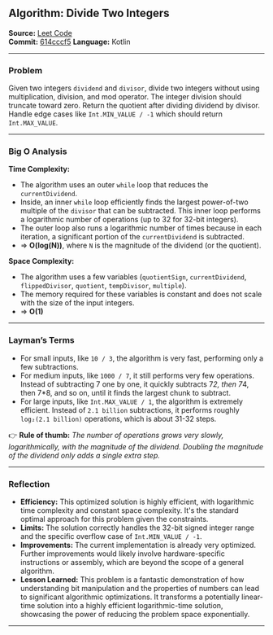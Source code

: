 ## Algorithm: Divide Two Integers

**Source:** [Leet Code](https://leetcode.com/problems/divide-two-integers/)  
**Commit:** [614cccf5](https://github.com/josimar-silva/kaizen/commit/614cccf589da7170f56256b59e62f766f960dbf2) 
**Language:** Kotlin 

---

### Problem
Given two integers `dividend` and `divisor`, divide two integers without using multiplication, division, and mod operator. The integer division should truncate toward zero. Return the quotient after dividing dividend by divisor. Handle edge cases like `Int.MIN_VALUE / -1` which should return `Int.MAX_VALUE`.

---

### Big O Analysis

**Time Complexity:**  
- The algorithm uses an outer `while` loop that reduces the `currentDividend`.
- Inside, an inner `while` loop efficiently finds the largest power-of-two multiple of the `divisor` that can be subtracted. This inner loop performs a logarithmic number of operations (up to 32 for 32-bit integers).
- The outer loop also runs a logarithmic number of times because in each iteration, a significant portion of the `currentDividend` is subtracted.
- ⇒ **O(log(N))**, where `N` is the magnitude of the dividend (or the quotient).

**Space Complexity:**  
- The algorithm uses a few variables (`quotientSign`, `currentDividend`, `flippedDivisor`, `quotient`, `tempDivisor`, `multiple`).
- The memory required for these variables is constant and does not scale with the size of the input integers.
- ⇒ **O(1)**

---

### Layman’s Terms

- For small inputs, like `10 / 3`, the algorithm is very fast, performing only a few subtractions.
- For medium inputs, like `1000 / 7`, it still performs very few operations. Instead of subtracting 7 one by one, it quickly subtracts 7*2, then 7*4, then 7*8, and so on, until it finds the largest chunk to subtract.
- For large inputs, like `Int.MAX_VALUE / 1`, the algorithm is extremely efficient. Instead of `2.1 billion` subtractions, it performs roughly `log₂(2.1 billion)` operations, which is about 31-32 steps.

👉 **Rule of thumb:** *The number of operations grows very slowly, logarithmically, with the magnitude of the dividend. Doubling the magnitude of the dividend only adds a single extra step.*

---

### Reflection

- **Efficiency:** This optimized solution is highly efficient, with logarithmic time complexity and constant space complexity. It's the standard optimal approach for this problem given the constraints.
- **Limits:** The solution correctly handles the 32-bit signed integer range and the specific overflow case of `Int.MIN_VALUE / -1`.
- **Improvements:** The current implementation is already very optimized. Further improvements would likely involve hardware-specific instructions or assembly, which are beyond the scope of a general algorithm.
- **Lesson Learned:** This problem is a fantastic demonstration of how understanding bit manipulation and the properties of numbers can lead to significant algorithmic optimizations. It transforms a potentially linear-time solution into a highly efficient logarithmic-time solution, showcasing the power of reducing the problem space exponentially.

---